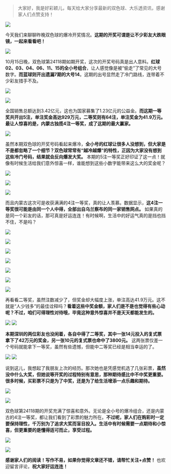 > 大家好，我是好彩颖儿，每天给大家分享最新的双色球、大乐透资讯，感谢家人们点赞支持！

![](https://cdn.jsdelivr.net/gh/wangwenjie1314/PicCDN/2024-10-16/1729033739045-image.png)

今天我们来聊聊昨晚双色球的爆冷开奖情况。**这期的开奖可谓是让不少彩友大跌眼镜，一起来看看吧！**


![](https://cdn.jsdelivr.net/gh/wangwenjie1314/PicCDN/2024-10-16/1729033757610-image.png)



10月15日晚，双色球第24118期如期开奖，这次的开奖号码真是出人意料。**红球02、03、04、06、11、15的全小号组合**，让人感觉像是被“偷走”了常见的大号数字。**而蓝球则开出遗漏7期的大号14**。这期的出号显然走了冷门路线，连带着不少彩友措手不及。


![](https://cdn.jsdelivr.net/gh/wangwenjie1314/PicCDN/2024-10-16/1729033801823-image.png)


![](https://cdn.jsdelivr.net/gh/wangwenjie1314/PicCDN/2024-10-16/1729033822294-image.png)



全国销售总额达到3.42亿元，这也为国家募集了1.23亿元的公益金。**而这期一等奖共开出5注，单注奖金高达929万元，二等奖则有64注，单注奖金为41.9万元。最让人惊喜的是，内蒙古独揽4注一等奖，成了这期的最大赢家。**

![](https://cdn.jsdelivr.net/gh/wangwenjie1314/PicCDN/2024-10-16/1729033785733-image.png)



虽然本期双色球的开奖号码看起来爆冷，**全小号的红球让很多人没想到，但大家是不是都忽略了一个细节？双色球常常有“越冷越爆”的特性，正因为大家没有想到这些冷门号码，结果就会反向爆发大奖。** 本期的5注一等奖正好印证了这一点！就像有时候生活给我们意外惊喜一样，谁能想到这些小数字能带来这么大的奖金呢？


![](https://cdn.jsdelivr.net/gh/wangwenjie1314/PicCDN/2024-10-16/1729033920927-image.png)

![](https://cdn.jsdelivr.net/gh/wangwenjie1314/PicCDN/2024-10-16/1729033935911-image.png)


![](https://cdn.jsdelivr.net/gh/wangwenjie1314/PicCDN/2024-10-16/1729033941145-image.png)


而且内蒙古这次可是收获满满的4注一等奖，真的让人羡慕。数据显示，**这4注一等奖很可能是由同一个人中得，全部出自乌兰察布的同一家销售网点。** 如果真的是同一个彩友的话，那可真是好运连连！有时候啊，生活中的好运气真的是挡也挡不住，不是吗？


![](https://cdn.jsdelivr.net/gh/wangwenjie1314/PicCDN/2024-10-16/1729033948769-image.png)


![](https://cdn.jsdelivr.net/gh/wangwenjie1314/PicCDN/2024-10-16/1729033963349-image.png)

![](https://cdn.jsdelivr.net/gh/wangwenjie1314/PicCDN/2024-10-16/1729033969632-image.png)


![](https://cdn.jsdelivr.net/gh/wangwenjie1314/PicCDN/2024-10-16/1729033977321-image.png)


![](https://cdn.jsdelivr.net/gh/wangwenjie1314/PicCDN/2024-10-16/1729033982786-image.png)

![](https://cdn.jsdelivr.net/gh/wangwenjie1314/PicCDN/2024-10-16/1729033989530-image.png)


![](https://cdn.jsdelivr.net/gh/wangwenjie1314/PicCDN/2024-10-16/1729033998865-image.png)



再看看二等奖，虽然注数减少了，但奖金却大幅度上涨，单注高达41.9万元。这不就是“人少钱多”的最佳诠释吗？**看着这些中奖金额，家人们是不是也觉得有些心动呢？不过，咱们可得理性对待哦，毕竟这种意外惊喜并不是天天都能发生的。**

![](https://cdn.jsdelivr.net/gh/wangwenjie1314/PicCDN/2024-10-16/1729033840603-image.png)
![](https://cdn.jsdelivr.net/gh/wangwenjie1314/PicCDN/2024-10-16/1729033801823-image.png)

**本期深圳的两位彩友也没闲着，各自中得了二等奖，其中一张14元投入的复式票拿下了42万元的奖金，另一张10元的复式票也命中了3800元。** 这两张票仅差一个号码就能拿下一等奖，虽然有些遗憾，但能中二等奖已经是相当幸运的了。


![](https://cdn.jsdelivr.net/gh/wangwenjie1314/PicCDN/2024-10-16/1729033856426-image.png)
![](https://cdn.jsdelivr.net/gh/wangwenjie1314/PicCDN/2024-10-16/1729033801823-image.png)


说到这儿，我想起了我朋友上次的经历。那次她也是凭感觉机选了几张彩票，**虽然没中什么大奖，但她说等开奖的过程特别有意思，那种期待感比中不中奖更重要。很多时候，买彩票不只是为了中奖，还是为了给生活增添一点乐趣和期待。**


![](https://cdn.jsdelivr.net/gh/wangwenjie1314/PicCDN/2024-10-16/1729034013134-image.png)

![](https://cdn.jsdelivr.net/gh/wangwenjie1314/PicCDN/2024-10-16/1729034039853-image.png)


双色球第24118期的开奖充满了惊喜和意外。无论是全小号的爆冷组合，还是内蒙古的4注一等奖，都让我们看到了彩票的魅力所在。**不过呢，家人们在购彩时一定要保持理性，千万别为了追求大奖而盲目投入。生活中有时候需要一点期待和小惊喜，但更重要的是懂得适可而止，享受过程。**


![](https://cdn.jsdelivr.net/gh/wangwenjie1314/PicCDN/2024-10-16/1729034070787-image.png)


![](https://cdn.jsdelivr.net/gh/wangwenjie1314/PicCDN/2024-10-16/1729034096651-image.png)


**感谢家人们的阅读！写作不易，如果你觉得文章还不错，请帮忙关注+点赞！** 也欢迎留言评论，**祝大家好运连连！**

